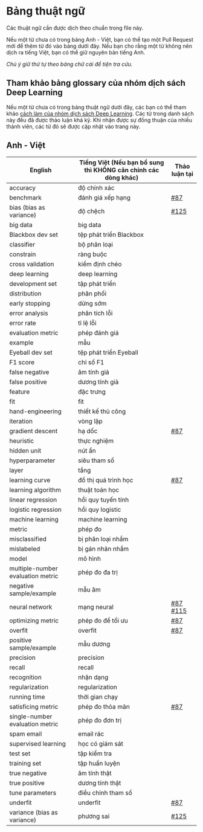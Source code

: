 # Bảng thuật ngữ

Các thuật ngữ cần được dịch theo chuẩn trong file này.

Nếu một từ chưa có trong bảng Anh - Việt, bạn có thể tạo một Pull Request mới để thêm từ đó vào bảng dưới đây.
Nếu bạn cho rằng một từ không nên dịch ra tiếng Việt, bạn có thể giữ nguyên bản tiếng Anh.

*Chú ý giữ thứ tự theo bảng chữ cái để tiện tra cứu.*

## Tham khảo bảng glossary của nhóm dịch sách Deep Learning

Nếu một từ chưa có trong bảng thuật ngữ dưới đây, các bạn có thể tham khảo [cách làm của nhóm dịch sách Deep Learning](https://docs.google.com/spreadsheets/d/1Hcd4AqR7Xzd08Ws0gwhZ-LX6XNzJKgCDy0VcFc3D66c/edit#gid=0). Các từ trong danh sách này đều đã được thảo luận khá kỹ. Khi nhận được sự đồng thuận của nhiều thành viên, các từ đó sẽ được cập nhật vào trang này.

## Anh - Việt


| English                           | Tiếng Việt (Nếu bạn bổ sung thì KHÔNG căn chỉnh các dòng khác) | Thảo luận tại                                              |
|-----------------------------------|----------------------------------------------------------------|------------------------------------------------------------|
| accuracy                          | độ chính xác                                                   |                                                            |
| benchmark                         | đánh giá xếp hạng                                              | [#87](http://bit.ly/2BvfPYA)                               |
| bias (bias as variance)           | độ chệch                                                       | [#125](http://bit.ly/32HJI3S)                              |
| big data                          | big data                                                       |                                                            |
| Blackbox dev set                  | tệp phát triển Blackbox                                                               |                                                            |
| classifier                        | bộ phân loại                                                   |                                                            |
| constrain                         | ràng buộc                                                      |                                                            |
| cross validation                  | kiểm định chéo                                                 |                                                            |
| deep learning                     | deep learning                                                  |                                                            |
| development set                   | tập phát triển                                                 |                                                            |
| distribution                      | phân phối                                                      |                                                            |
| early stopping                    | dừng sớm                                                       |                                                            |
| error analysis                    | phân tích lỗi                                                  |                                                            |
| error rate                        | tỉ lệ lỗi                                                      |                                                            |
| evaluation metric                 | phép đánh giá                                                  |                                                            |
| example                           | mẫu                                                            |                                                            |
| Eyeball dev set                   | tệp phát triển Eyeball                                                               |                                                            |
| F1 score                          | chỉ số F1                                                      |                                                            |
| false negative                    | âm tính giả                                                    |                                                            |
| false positive                    | dương tính giả                                                 |                                                            |
| feature                           | đặc trưng                                                      |                                                            |
| fit                               | fit                                                            |                                                            |
| hand-engineering                  | thiết kế thủ công                                              |                                                            |
| iteration                         | vòng lặp                                                       |                                                            |
| gradient descent                  | hạ dốc                                                         | [#87](http://bit.ly/2BvfPYA)                               |
| heuristic                         | thực nghiệm                                                    |                                                            |
| hidden unit                       | nút ẩn                                                         |                                                            |
| hyperparameter                    | siêu tham số                                                    |                                                            |
| layer                             | tầng                                                           |                                                            |
| learning curve                    | đồ thị quá trình học                                                  | [#87](http://bit.ly/2BvfPYA)                               |
| learning algorithm                | thuật toán học                                                 |                                                            |
| linear regression                 | hồi quy tuyến tính                                             |                                                            |
| logistic regression               | hồi quy logistic                                               |                                                            |
| machine learning                  | machine learning                                               |                                                            |
| metric                            | phép đo                                                        |                                                            |
| misclassified                     | bị phân loại nhầm                                              |                                                            |
| mislabeled                        | bị gán nhãn nhầm                                               |                                                            |
| model                             | mô hình                                                        |                                                            |
| multiple-number evaluation metric | phép đo đa trị                                                 |                                                            |
| negative sample/example           | mẫu âm                                                         |                                                            |
| neural network                    | mạng neural                                                    | [#87](http://bit.ly/2BvfPYA) [#115](http://bit.ly/2MAkizG) |
| optimizing metric                 | phép đo để tối ưu                                              | [#87](http://bit.ly/2BvfPYA)                               |
| overfit                           | overfit                                                        | [#87](http://bit.ly/2BvfPYA)                               |
| positive sample/example           | mẫu dương                                                      |                                                            |
| precision                         | precision                                                      |                                                            |
| recall                            | recall                                                         |                                                            |
| recognition                       | nhận dạng                                                      |                                                            |
| regularization                    | regularization                                                 |                                                            |
| running time                      | thời gian chạy                                                 |                                                            |
| satisficing metric                | phép đo thỏa mãn                                               | [#87](http://bit.ly/2BvfPYA)                               |
| single-number evaluation metric   | phép đo đơn trị                                                |                                                            |
| spam email                        | email rác                                                      |                                                            |
| supervised learning               | học có giám sát                                                |                                                            |
| test set                          | tập kiểm tra                                                   |                                                            |
| training set                      | tập huấn luyện                                                 |                                                            |
| true negative                     | âm tính thật                                                   |                                                            |
| true positive                     | dương tính thật                                                |                                                            |
| tune parameters                   | điều chỉnh tham số                                             |                                                            |
| underfit                          | underfit                                                       | [#87](http://bit.ly/2BvfPYA)                               |
| variance (bias as variance)       | phương sai                                                     | [#125](http://bit.ly/32HJI3S)                              |
